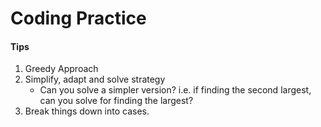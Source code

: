 # Coding Practice

#### Tips
1. Greedy Approach
2. Simplify, adapt and solve strategy
    * Can you solve a simpler version? i.e. if finding the second largest, can you solve for finding the largest?
3. Break things down into cases.